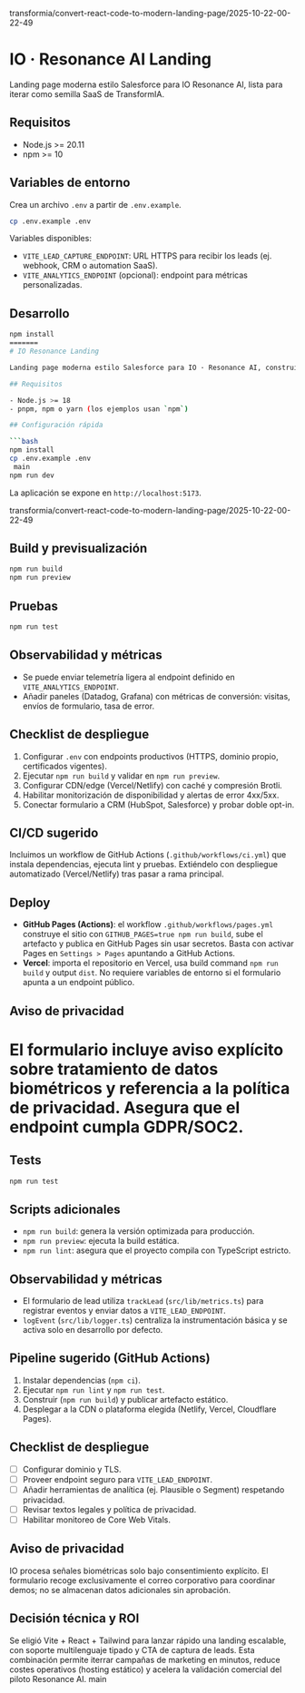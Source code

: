  transformia/convert-react-code-to-modern-landing-page/2025-10-22-00-22-49
# IO · Resonance AI Landing

Landing page moderna estilo Salesforce para IO Resonance AI, lista para iterar como semilla SaaS de TransformIA.

## Requisitos

- Node.js >= 20.11
- npm >= 10

## Variables de entorno

Crea un archivo `.env` a partir de `.env.example`.

```bash
cp .env.example .env
```

Variables disponibles:

- `VITE_LEAD_CAPTURE_ENDPOINT`: URL HTTPS para recibir los leads (ej. webhook, CRM o automation SaaS).
- `VITE_ANALYTICS_ENDPOINT` (opcional): endpoint para métricas personalizadas.

## Desarrollo

```bash
npm install
=======
# IO Resonance Landing

Landing page moderna estilo Salesforce para IO · Resonance AI, construida con React, TypeScript y Tailwind CSS sobre Vite.

## Requisitos

- Node.js >= 18
- pnpm, npm o yarn (los ejemplos usan `npm`)

## Configuración rápida

```bash
npm install
cp .env.example .env
 main
npm run dev
```

La aplicación se expone en `http://localhost:5173`.

 transformia/convert-react-code-to-modern-landing-page/2025-10-22-00-22-49
## Build y previsualización

```bash
npm run build
npm run preview
```

## Pruebas

```bash
npm run test
```

## Observabilidad y métricas

- Se puede enviar telemetría ligera al endpoint definido en `VITE_ANALYTICS_ENDPOINT`.
- Añadir paneles (Datadog, Grafana) con métricas de conversión: visitas, envíos de formulario, tasa de error.

## Checklist de despliegue

1. Configurar `.env` con endpoints productivos (HTTPS, dominio propio, certificados vigentes).
2. Ejecutar `npm run build` y validar en `npm run preview`.
3. Configurar CDN/edge (Vercel/Netlify) con caché y compresión Brotli.
4. Habilitar monitorización de disponibilidad y alertas de error 4xx/5xx.
5. Conectar formulario a CRM (HubSpot, Salesforce) y probar doble opt-in.

## CI/CD sugerido

Incluimos un workflow de GitHub Actions (`.github/workflows/ci.yml`) que instala dependencias, ejecuta lint y pruebas. Extiéndelo con despliegue automatizado (Vercel/Netlify) tras pasar a rama principal.

## Deploy

- **GitHub Pages (Actions)**: el workflow `.github/workflows/pages.yml` construye el sitio con `GITHUB_PAGES=true npm run build`, sube el artefacto y publica en GitHub Pages sin usar secretos. Basta con activar Pages en `Settings > Pages` apuntando a GitHub Actions.
- **Vercel**: importa el repositorio en Vercel, usa build command `npm run build` y output `dist`. No requiere variables de entorno si el formulario apunta a un endpoint público.

## Aviso de privacidad

El formulario incluye aviso explícito sobre tratamiento de datos biométricos y referencia a la política de privacidad. Asegura que el endpoint cumpla GDPR/SOC2.
=======
## Tests

```bash
npm run test
```

## Scripts adicionales

- `npm run build`: genera la versión optimizada para producción.
- `npm run preview`: ejecuta la build estática.
- `npm run lint`: asegura que el proyecto compila con TypeScript estricto.

## Observabilidad y métricas

- El formulario de lead utiliza `trackLead` (`src/lib/metrics.ts`) para registrar eventos y enviar datos a `VITE_LEAD_ENDPOINT`.
- `logEvent` (`src/lib/logger.ts`) centraliza la instrumentación básica y se activa solo en desarrollo por defecto.

## Pipeline sugerido (GitHub Actions)

1. Instalar dependencias (`npm ci`).
2. Ejecutar `npm run lint` y `npm run test`.
3. Construir (`npm run build`) y publicar artefacto estático.
4. Desplegar a la CDN o plataforma elegida (Netlify, Vercel, Cloudflare Pages).

## Checklist de despliegue

- [ ] Configurar dominio y TLS.
- [ ] Proveer endpoint seguro para `VITE_LEAD_ENDPOINT`.
- [ ] Añadir herramientas de analítica (ej. Plausible o Segment) respetando privacidad.
- [ ] Revisar textos legales y política de privacidad.
- [ ] Habilitar monitoreo de Core Web Vitals.

## Aviso de privacidad

IO procesa señales biométricas solo bajo consentimiento explícito. El formulario recoge exclusivamente el correo corporativo para coordinar demos; no se almacenan datos adicionales sin aprobación.

## Decisión técnica y ROI

Se eligió Vite + React + Tailwind para lanzar rápido una landing escalable, con soporte multilenguaje tipado y CTA de captura de leads. Esta combinación permite iterrar campañas de marketing en minutos, reduce costes operativos (hosting estático) y acelera la validación comercial del piloto Resonance AI.
 main
